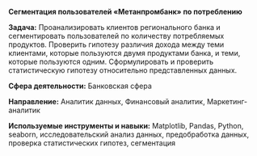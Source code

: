 **Сегментация пользователей «Метанпромбанк» по потреблению**

**Задача:** Проанализировать клиентов регионального банка и сегментировать пользователей по количеству потребляемых продуктов. Проверить гипотезу различия дохода между теми клиентами, которые пользуются двумя продуктами банка, и теми, которые пользуются одним. Сформулировать и проверить статистическую гипотезу относительно представленных данных.

**Сфера деятельности:** Банковская сфера

**Направление:** Аналитик данных, Финансовый аналитик, Маркетинг-аналитик

**Используемые инструменты и навыки:** Matplotlib, Pandas, Python, seaborn, исследовательский анализ данных, предобработка данных, проверка статистических гипотез, сегментация
